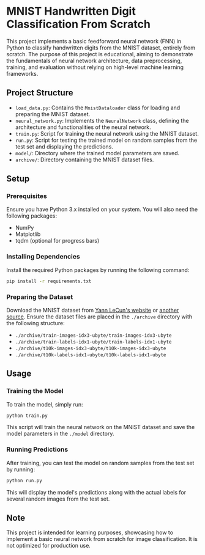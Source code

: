 
# MNIST Handwritten Digit Classification From Scratch

This project implements a basic feedforward neural network (FNN) in Python to classify handwritten digits from the MNIST dataset, entirely from scratch. The purpose of this project is educational, aiming to demonstrate the fundamentals of neural network architecture, data preprocessing, training, and evaluation without relying on high-level machine learning frameworks.

## Project Structure

- `load_data.py`: Contains the `MnistDataloader` class for loading and preparing the MNIST dataset.
- `neural_network.py`: Implements the `NeuralNetwork` class, defining the architecture and functionalities of the neural network.
- `train.py`: Script for training the neural network using the MNIST dataset.
- `run.py`: Script for testing the trained model on random samples from the test set and displaying the predictions.
- `model/`: Directory where the trained model parameters are saved.
- `archive/`: Directory containing the MNIST dataset files.

## Setup

### Prerequisites

Ensure you have Python 3.x installed on your system. You will also need the following packages:
- NumPy
- Matplotlib
- tqdm (optional for progress bars)

### Installing Dependencies

Install the required Python packages by running the following command:

```bash
pip install -r requirements.txt
```

### Preparing the Dataset

Download the MNIST dataset from [Yann LeCun's website](http://yann.lecun.com/exdb/mnist/) or [another source](https://www.kaggle.com/datasets/hojjatk/mnist-dataset). Ensure the dataset files are placed in the `./archive` directory with the following structure:

- `./archive/train-images-idx3-ubyte/train-images-idx3-ubyte`
- `./archive/train-labels-idx1-ubyte/train-labels-idx1-ubyte`
- `./archive/t10k-images-idx3-ubyte/t10k-images-idx3-ubyte`
- `./archive/t10k-labels-idx1-ubyte/t10k-labels-idx1-ubyte`

## Usage

### Training the Model

To train the model, simply run:

```bash
python train.py
```

This script will train the neural network on the MNIST dataset and save the model parameters in the `./model` directory.

### Running Predictions

After training, you can test the model on random samples from the test set by running:

```bash
python run.py
```

This will display the model's predictions along with the actual labels for several random images from the test set.

## Note

This project is intended for learning purposes, showcasing how to implement a basic neural network from scratch for image classification. It is not optimized for production use.
